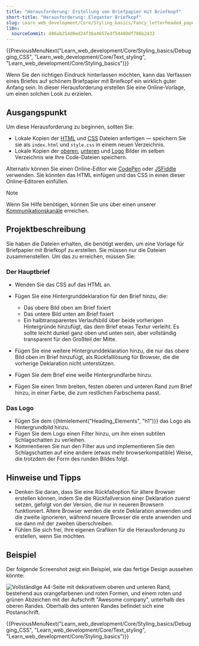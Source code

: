```yaml
---
title: "Herausforderung: Erstellung von Briefpapier mit Briefkopf"
short-title: "Herausforderung: Eleganter Briefkopf"
slug: Learn_web_development/Core/Styling_basics/Fancy_letterheaded_paper
l10n:
  sourceCommit: d86ab254d0ed24f36a4657e4f54409df786b2433
---
```


{{PreviousMenuNext("Learn_web_development/Core/Styling_basics/Debugging_CSS", "Learn_web_development/Core/Text_styling", "Learn_web_development/Core/Styling_basics")}}

Wenn Sie den richtigen Eindruck hinterlassen möchten, kann das Verfassen eines Briefes auf schönem Briefpapier mit Briefkopf ein wirklich guter Anfang sein. In dieser Herausforderung erstellen Sie eine Online-Vorlage, um einen solchen Look zu erzielen.

## Ausgangspunkt

Um diese Herausforderung zu beginnen, sollten Sie:

- Lokale Kopien der [HTML](https://github.com/mdn/learning-area/blob/main/css/styling-boxes/letterheaded-paper-start/index.html) und [CSS](https://github.com/mdn/learning-area/blob/main/css/styling-boxes/letterheaded-paper-start/style.css) Dateien anfertigen — speichern Sie sie als `index.html` und `style.css` in einem neuen Verzeichnis.
- Lokale Kopien der [oberen](https://raw.githubusercontent.com/mdn/learning-area/master/css/styling-boxes/letterheaded-paper-start/top-image.png), [unteren](https://raw.githubusercontent.com/mdn/learning-area/master/css/styling-boxes/letterheaded-paper-start/bottom-image.png) und [Logo](https://raw.githubusercontent.com/mdn/learning-area/master/css/styling-boxes/letterheaded-paper-start/logo.png) Bilder im selben Verzeichnis wie Ihre Code-Dateien speichern.

Alternativ können Sie einen Online-Editor wie [CodePen](https://codepen.io/) oder [JSFiddle](https://jsfiddle.net/) verwenden. Sie könnten das HTML einfügen und das CSS in einen dieser Online-Editoren einfüllen.

> [!NOTE]
> Wenn Sie Hilfe benötigen, können Sie uns über einen unserer [Kommunikationskanäle](/de/docs/MDN/Community/Communication_channels) erreichen.

## Projektbeschreibung

Sie haben die Dateien erhalten, die benötigt werden, um eine Vorlage für Briefpapier mit Briefkopf zu erstellen. Sie müssen nur die Dateien zusammenstellen. Um das zu erreichen, müssen Sie:

### Der Hauptbrief

- Wenden Sie das CSS auf das HTML an.
- Fügen Sie eine Hintergrunddeklaration für den Brief hinzu, die:
  - Das obere Bild oben am Brief fixiert
  - Das untere Bild unten am Brief fixiert
  - Ein halbtransparentes Verlaufsbild über beide vorherigen Hintergründe hinzufügt, das dem Brief etwas Textur verleiht. Es sollte leicht dunkel ganz oben und unten sein, aber vollständig transparent für den Großteil der Mitte.

- Fügen Sie eine weitere Hintergrunddeklaration hinzu, die nur das obere Bild oben im Brief hinzufügt, als Rückfalllösung für Browser, die die vorherige Deklaration nicht unterstützen.
- Fügen Sie dem Brief eine weiße Hintergrundfarbe hinzu.
- Fügen Sie einen 1mm breiten, festen oberen und unteren Rand zum Brief hinzu, in einer Farbe, die zum restlichen Farbschema passt.

### Das Logo

- Fügen Sie dem {{htmlelement("Heading_Elements", "h1")}} das Logo als Hintergrundbild hinzu.
- Fügen Sie dem Logo einen Filter hinzu, um ihm einen subtilen Schlagschatten zu verleihen.
- Kommentieren Sie nun den Filter aus und implementieren Sie den Schlagschatten auf eine andere (etwas mehr browserkompatible) Weise, die trotzdem der Form des runden Bildes folgt.

## Hinweise und Tipps

- Denken Sie daran, dass Sie eine Rückfalloption für ältere Browser erstellen können, indem Sie die Rückfallversion einer Deklaration zuerst setzen, gefolgt von der Version, die nur in neueren Browsern funktioniert. Ältere Browser werden die erste Deklaration anwenden und die zweite ignorieren, während neuere Browser die erste anwenden und sie dann mit der zweiten überschreiben.
- Fühlen Sie sich frei, Ihre eigenen Grafiken für die Herausforderung zu erstellen, wenn Sie möchten.

## Beispiel

Der folgende Screenshot zeigt ein Beispiel, wie das fertige Design aussehen könnte:

![Vollständige A4-Seite mit dekorativem oberen und unteren Rand, bestehend aus orangefarbenen und roten Formen, und einem roten und grünen Abzeichen mit der Aufschrift "Awesome company", unterhalb des oberen Randes. Oberhalb des unteren Randes befindet sich eine Postanschrift.](letterhead.png)

{{PreviousMenuNext("Learn_web_development/Core/Styling_basics/Debugging_CSS", "Learn_web_development/Core/Text_styling", "Learn_web_development/Core/Styling_basics")}}
